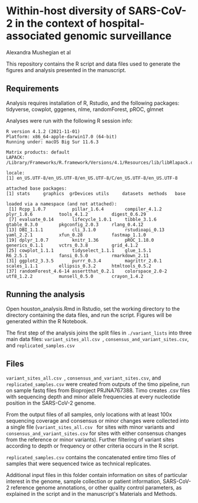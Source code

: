 # Within-host diversity of SARS-CoV-2 in the context of hospital-associated genomic surveillance

Alexandra Mushegian et al

This repository contains the R script and data files used to generate the figures and analysis presented in the manuscript.

## Requirements

Analysis requires installation of R, Rstudio, and the following packages: tidyverse, cowplot, gggenes, nlme, randomForest, pROC, glmnet 

Analyses were run with the following R session info:

```
R version 4.1.2 (2021-11-01)
Platform: x86_64-apple-darwin17.0 (64-bit)
Running under: macOS Big Sur 11.6.3

Matrix products: default
LAPACK: /Library/Frameworks/R.framework/Versions/4.1/Resources/lib/libRlapack.dylib

locale:
[1] en_US.UTF-8/en_US.UTF-8/en_US.UTF-8/C/en_US.UTF-8/en_US.UTF-8

attached base packages:
[1] stats     graphics  grDevices utils     datasets  methods   base     

loaded via a namespace (and not attached):
 [1] Rcpp_1.0.7          pillar_1.6.4        compiler_4.1.2      plyr_1.8.6          tools_4.1.2         digest_0.6.29      
 [7] evaluate_0.14       lifecycle_1.0.1     tibble_3.1.6        gtable_0.3.0        pkgconfig_2.0.3     rlang_0.4.12       
[13] DBI_1.1.1           cli_3.1.0           rstudioapi_0.13     yaml_2.2.1          xfun_0.28           fastmap_1.1.0      
[19] dplyr_1.0.7         knitr_1.36          pROC_1.18.0         generics_0.1.1      vctrs_0.3.8         grid_4.1.2         
[25] cowplot_1.1.1       tidyselect_1.1.1    glue_1.5.1          R6_2.5.1            fansi_0.5.0         rmarkdown_2.11     
[31] ggplot2_3.3.5       purrr_0.3.4         magrittr_2.0.1      scales_1.1.1        ellipsis_0.3.2      htmltools_0.5.2    
[37] randomForest_4.6-14 assertthat_0.2.1    colorspace_2.0-2    utf8_1.2.2          munsell_0.5.0       crayon_1.4.2
```

## Running the analysis

Open houston_analysis.Rmd in Rstudio, set the working directory to the directory containing the data files, and run the script. Figures will be generated within the R Notebook. 

The first step of the analysis joins the split files in `./variant_lists` into three main data files: `variant_sites_all.csv `, `consensus_and_variant_sites.csv`, and `replicated_samples.csv`

## Files

`variant_sites_all.csv `, `consensus_and_variant_sites.csv`, and `replicated_samples.csv` were created from outputs of the timo pipeline, run on sample fastq files from Bioproject PRJNA767388. Timo creates .csv files with sequencing depth and minor allele frequencies at every nucleotide position in the SARS-CoV-2 genome. 

From the output files of all samples, only locations with at least 100x sequencing coverage and consensus or minor changes were collected into a single file (`variant_sites_all.csv ` for sites with minor variants and  `consensus_and_variant_sites.csv` for sites with either consensus changes from the reference or minor variants). Further filtering of variant sites according to depth or frequency or other criteria occurs in the R script.

`replicated_samples.csv` contains the concatenated entire timo files of samples that were sequenced twice as technical replicates. 

Additional input files in this folder contain information on sites of particular interest in the genome, sample collection or patient information, SARS-CoV-2 reference genome annotations, or other quality control parameters, as explained in the script and in the manuscript's Materials and Methods.

